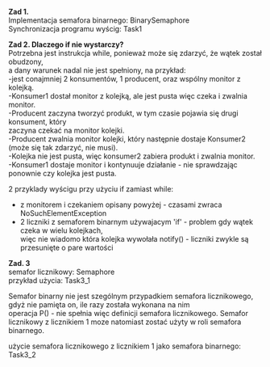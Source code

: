 **Zad 1.**  
Implementacja semafora binarnego: BinarySemaphore  
Synchronizacja programu wyścig: Task1  


**Zad 2. Dlaczego if nie wystarczy?**    
Potrzebna jest instrukcja while, ponieważ może się zdarzyć, że wątek został obudzony,    
a dany warunek nadal nie jest spełniony, na przykład:   
-jest conajmniej 2 konsumentów, 1 producent, oraz wspólny monitor z kolejką.   
-Konsumer1 dostał monitor z kolejką, ale jest pusta więc czeka i zwalnia monitor.  
-Producent zaczyna tworzyć produkt, w tym czasie pojawia się drugi konsument, który  
zaczyna czekać na monitor kolejki.  
-Producent zwalnia monitor kolejki, który następnie dostaje Konsumer2 (może się tak zdarzyć, nie musi).  
-Kolejka nie jest pusta, więc konsumer2 zabiera produkt i zwalnia monitor.  
-Konsumer1 dostaje monitor i kontynuuje działanie - nie sprawdzając ponownie czy kolejka jest pusta.  

2 przyklady wyścigu przy użyciu if zamiast while:    
- z monitorem i czekaniem opisany powyżej - czasami zwraca NoSuchElementException
- 2 liczniki z semaforem binarnym używajacym 'if' - problem gdy wątek czeka w wielu kolejkach,    
więc nie wiadomo która kolejka wywołała notify() - liczniki zwykle są przesunięte o pare wartości  


**Zad. 3**  
semafor licznikowy: Semaphore  
przykład użycia: Task3_1  

Semafor binarny nie jest szególnym przypadkiem semafora licznikowego, gdyż nie pamięta on, ile razy została wykonana na nim    
operacja P() - nie spełnia więc definicji semafora licznikowego. 
Semafor licznikowy z licznikiem 1 moze natomiast zostać użyty w roli semafora binarnego.

użycie semafora licznikowego z licznikiem 1 jako semafora binarnego: Task3_2  

